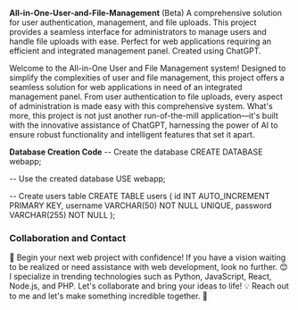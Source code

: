 **All-in-One-User-and-File-Management**
(Beta) A comprehensive solution for user authentication, management, and file uploads. This project provides a seamless interface for administrators to manage users and handle file uploads with ease. Perfect for web applications requiring an efficient and integrated management panel. Created using ChatGPT.

Welcome to the All-in-One User and File Management system! Designed to simplify the complexities of user and file management, this project offers a seamless solution for web applications in need of an integrated management panel. From user authentication to file uploads, every aspect of administration is made easy with this comprehensive system. What's more, this project is not just another run-of-the-mill application—it's built with the innovative assistance of ChatGPT, harnessing the power of AI to ensure robust functionality and intelligent features that set it apart.

**Database Creation Code**
	-- Create the database
CREATE DATABASE webapp;

-- Use the created database
USE webapp;

-- Create users table
CREATE TABLE users (
    id INT AUTO_INCREMENT PRIMARY KEY,
    username VARCHAR(50) NOT NULL UNIQUE,
    password VARCHAR(255) NOT NULL
);

### Collaboration and Contact
🚀 Begin your next web project with confidence! If you have a vision waiting to be realized or need assistance with web development, look no further. 
😊 I specialize in trending technologies such as Python, JavaScript, React, Node.js, and PHP. Let's collaborate and bring your ideas to life! 
💡 Reach out to me and let's make something incredible together. 🌟
